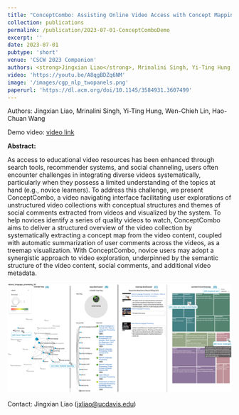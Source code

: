 ```yaml
---
title: "ConceptCombo: Assisting Online Video Access with Concept Mapping and Social Commenting Visualizations"
collection: publications
permalink: /publication/2023-07-01-ConceptComboDemo
excerpt: ''
date: 2023-07-01
pubtype: 'short'
venue: 'CSCW 2023 Companion'
authors: <strong>Jingxian Liao</strong>, Mrinalini Singh, Yi-Ting Hung, Wen-Chieh Lin, Hao-Chuan Wang
video: 'https://youtu.be/A8qgBDZq6NM'
image: '/images/cgp_nlp_twopanels.png'
paperurl: 'https://dl.acm.org/doi/10.1145/3584931.3607499'
---
```


Authors: Jingxian Liao, Mrinalini Singh, Yi-Ting Hung, Wen-Chieh Lin, Hao-Chuan Wang

Demo video: [video link](https://youtu.be/A8qgBDZq6NM)

**Abstract:**

As access to educational video resources has been enhanced through search tools, recommender systems, and social channeling, users often encounter challenges in integrating diverse videos systematically, particularly when they possess a limited understanding of the topics at hand (e.g., novice learners). To address this challenge, we present ConceptCombo, a video navigating interface facilitating user explorations of unstructured video collections with conceptual structures and themes of social comments extracted from videos and visualized by the system. To help novices identify a series of quality videos to watch, ConceptCombo aims to deliver a structured overview of the video collection by systematically extracting a concept map from the video content, coupled with automatic summarization of user comments across the videos, as a treemap visualization. 
With ConceptCombo, novice users may adopt a synergistic approach to video exploration, underpinned by the semantic structure of the video content, social comments, and additional video metadata.

<img src='/images/cgp_nlp_twopanels.png'>

Contact: Jingxian Liao (jxliao@ucdavis.edu)